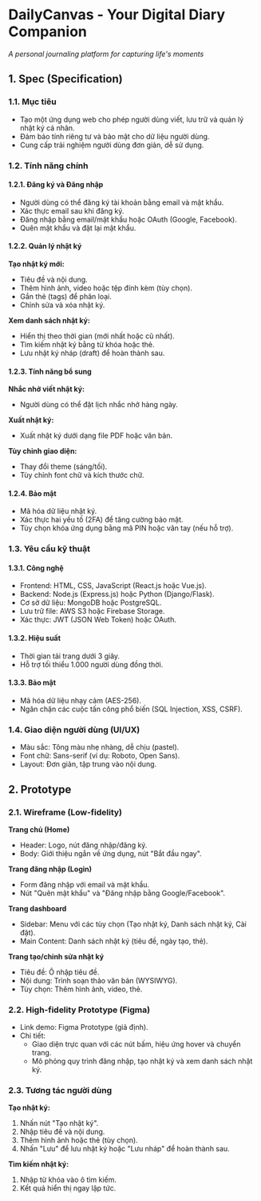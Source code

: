 # DailyCanvas - Your Digital Diary Companion

*A personal journaling platform for capturing life's moments*

## 1. Spec (Specification)

### 1.1. Mục tiêu
- Tạo một ứng dụng web cho phép người dùng viết, lưu trữ và quản lý nhật ký cá nhân.
- Đảm bảo tính riêng tư và bảo mật cho dữ liệu người dùng.
- Cung cấp trải nghiệm người dùng đơn giản, dễ sử dụng.

### 1.2. Tính năng chính

#### 1.2.1. Đăng ký và Đăng nhập
- Người dùng có thể đăng ký tài khoản bằng email và mật khẩu.
- Xác thực email sau khi đăng ký.
- Đăng nhập bằng email/mật khẩu hoặc OAuth (Google, Facebook).
- Quên mật khẩu và đặt lại mật khẩu.

#### 1.2.2. Quản lý nhật ký
**Tạo nhật ký mới:**
- Tiêu đề và nội dung.
- Thêm hình ảnh, video hoặc tệp đính kèm (tùy chọn).
- Gắn thẻ (tags) để phân loại.
- Chỉnh sửa và xóa nhật ký.

**Xem danh sách nhật ký:**
- Hiển thị theo thời gian (mới nhất hoặc cũ nhất).
- Tìm kiếm nhật ký bằng từ khóa hoặc thẻ.
- Lưu nhật ký nháp (draft) để hoàn thành sau.

#### 1.2.3. Tính năng bổ sung
**Nhắc nhở viết nhật ký:**
- Người dùng có thể đặt lịch nhắc nhở hàng ngày.

**Xuất nhật ký:**
- Xuất nhật ký dưới dạng file PDF hoặc văn bản.

**Tùy chỉnh giao diện:**
- Thay đổi theme (sáng/tối).
- Tùy chỉnh font chữ và kích thước chữ.

#### 1.2.4. Bảo mật
- Mã hóa dữ liệu nhật ký.
- Xác thực hai yếu tố (2FA) để tăng cường bảo mật.
- Tùy chọn khóa ứng dụng bằng mã PIN hoặc vân tay (nếu hỗ trợ).

### 1.3. Yêu cầu kỹ thuật

#### 1.3.1. Công nghệ
- Frontend: HTML, CSS, JavaScript (React.js hoặc Vue.js).
- Backend: Node.js (Express.js) hoặc Python (Django/Flask).
- Cơ sở dữ liệu: MongoDB hoặc PostgreSQL.
- Lưu trữ file: AWS S3 hoặc Firebase Storage.
- Xác thực: JWT (JSON Web Token) hoặc OAuth.

#### 1.3.2. Hiệu suất
- Thời gian tải trang dưới 3 giây.
- Hỗ trợ tối thiểu 1.000 người dùng đồng thời.

#### 1.3.3. Bảo mật
- Mã hóa dữ liệu nhạy cảm (AES-256).
- Ngăn chặn các cuộc tấn công phổ biến (SQL Injection, XSS, CSRF).

### 1.4. Giao diện người dùng (UI/UX)
- Màu sắc: Tông màu nhẹ nhàng, dễ chịu (pastel).
- Font chữ: Sans-serif (ví dụ: Roboto, Open Sans).
- Layout: Đơn giản, tập trung vào nội dung.

## 2. Prototype

### 2.1. Wireframe (Low-fidelity)

**Trang chủ (Home)**
- Header: Logo, nút đăng nhập/đăng ký.
- Body: Giới thiệu ngắn về ứng dụng, nút "Bắt đầu ngay".

**Trang đăng nhập (Login)**
- Form đăng nhập với email và mật khẩu.
- Nút "Quên mật khẩu" và "Đăng nhập bằng Google/Facebook".

**Trang dashboard**
- Sidebar: Menu với các tùy chọn (Tạo nhật ký, Danh sách nhật ký, Cài đặt).
- Main Content: Danh sách nhật ký (tiêu đề, ngày tạo, thẻ).

**Trang tạo/chỉnh sửa nhật ký**
- Tiêu đề: Ô nhập tiêu đề.
- Nội dung: Trình soạn thảo văn bản (WYSIWYG).
- Tùy chọn: Thêm hình ảnh, video, thẻ.

### 2.2. High-fidelity Prototype (Figma)
- Link demo: Figma Prototype (giả định).
- Chi tiết:
  - Giao diện trực quan với các nút bấm, hiệu ứng hover và chuyển trang.
  - Mô phỏng quy trình đăng nhập, tạo nhật ký và xem danh sách nhật ký.

### 2.3. Tương tác người dùng

**Tạo nhật ký:**
1. Nhấn nút "Tạo nhật ký".
2. Nhập tiêu đề và nội dung.
3. Thêm hình ảnh hoặc thẻ (tùy chọn).
4. Nhấn "Lưu" để lưu nhật ký hoặc "Lưu nháp" để hoàn thành sau.

**Tìm kiếm nhật ký:**
1. Nhập từ khóa vào ô tìm kiếm.
2. Kết quả hiển thị ngay lập tức. 